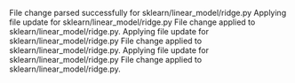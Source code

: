 File change parsed successfully for sklearn/linear_model/ridge.py
Applying file update for sklearn/linear_model/ridge.py
File change applied to sklearn/linear_model/ridge.py.
Applying file update for sklearn/linear_model/ridge.py
File change applied to sklearn/linear_model/ridge.py.
Applying file update for sklearn/linear_model/ridge.py
File change applied to sklearn/linear_model/ridge.py.
